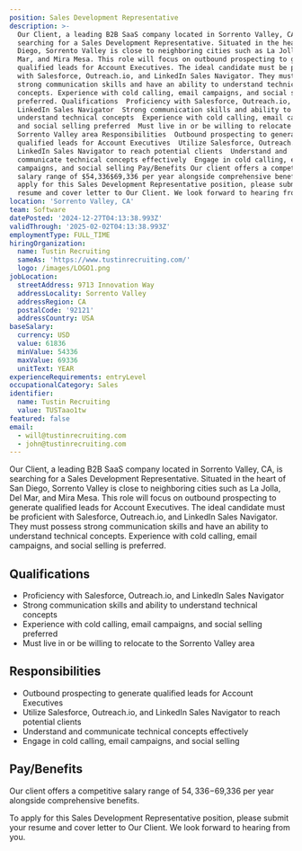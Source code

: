 ```yaml
---
position: Sales Development Representative
description: >-
  Our Client, a leading B2B SaaS company located in Sorrento Valley, CA, is
  searching for a Sales Development Representative. Situated in the heart of San
  Diego, Sorrento Valley is close to neighboring cities such as La Jolla, Del
  Mar, and Mira Mesa. This role will focus on outbound prospecting to generate
  qualified leads for Account Executives. The ideal candidate must be proficient
  with Salesforce, Outreach.io, and LinkedIn Sales Navigator. They must possess
  strong communication skills and have an ability to understand technical
  concepts. Experience with cold calling, email campaigns, and social selling is
  preferred. Qualifications  Proficiency with Salesforce, Outreach.io, and
  LinkedIn Sales Navigator  Strong communication skills and ability to
  understand technical concepts  Experience with cold calling, email campaigns,
  and social selling preferred  Must live in or be willing to relocate to the
  Sorrento Valley area Responsibilities  Outbound prospecting to generate
  qualified leads for Account Executives  Utilize Salesforce, Outreach.io, and
  LinkedIn Sales Navigator to reach potential clients  Understand and
  communicate technical concepts effectively  Engage in cold calling, email
  campaigns, and social selling Pay/Benefits Our client offers a competitive
  salary range of $54,336$69,336 per year alongside comprehensive benefits. To
  apply for this Sales Development Representative position, please submit your
  resume and cover letter to Our Client. We look forward to hearing from you.
location: 'Sorrento Valley, CA'
team: Software
datePosted: '2024-12-27T04:13:38.993Z'
validThrough: '2025-02-02T04:13:38.993Z'
employmentType: FULL_TIME
hiringOrganization:
  name: Tustin Recruiting
  sameAs: 'https://www.tustinrecruiting.com/'
  logo: /images/LOGO1.png
jobLocation:
  streetAddress: 9713 Innovation Way
  addressLocality: Sorrento Valley
  addressRegion: CA
  postalCode: '92121'
  addressCountry: USA
baseSalary:
  currency: USD
  value: 61836
  minValue: 54336
  maxValue: 69336
  unitText: YEAR
experienceRequirements: entryLevel
occupationalCategory: Sales
identifier:
  name: Tustin Recruiting
  value: TUSTaao1tw
featured: false
email:
  - will@tustinrecruiting.com
  - john@tustinrecruiting.com
---
```




Our Client, a leading B2B SaaS company located in Sorrento Valley, CA, is searching for a Sales Development Representative. Situated in the heart of San Diego, Sorrento Valley is close to neighboring cities such as La Jolla, Del Mar, and Mira Mesa. This role will focus on outbound prospecting to generate qualified leads for Account Executives. The ideal candidate must be proficient with Salesforce, Outreach.io, and LinkedIn Sales Navigator. They must possess strong communication skills and have an ability to understand technical concepts. Experience with cold calling, email campaigns, and social selling is preferred.

## Qualifications
- Proficiency with Salesforce, Outreach.io, and LinkedIn Sales Navigator
- Strong communication skills and ability to understand technical concepts
- Experience with cold calling, email campaigns, and social selling preferred
- Must live in or be willing to relocate to the Sorrento Valley area

## Responsibilities
- Outbound prospecting to generate qualified leads for Account Executives
- Utilize Salesforce, Outreach.io, and LinkedIn Sales Navigator to reach potential clients
- Understand and communicate technical concepts effectively
- Engage in cold calling, email campaigns, and social selling

## Pay/Benefits
Our client offers a competitive salary range of $54,336-$69,336 per year alongside comprehensive benefits. 

To apply for this Sales Development Representative position, please submit your resume and cover letter to Our Client. We look forward to hearing from you.
